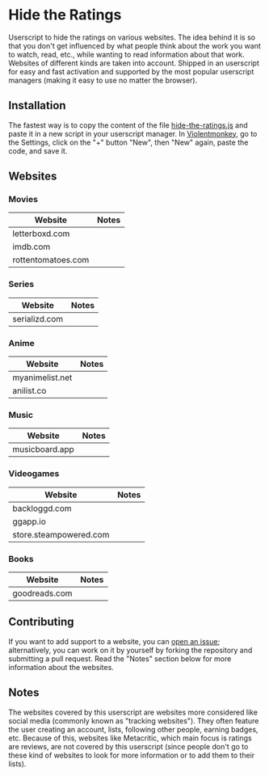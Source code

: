 # Hide the Ratings

Userscript to hide the ratings on various websites. The idea behind it is so that you don't get
influenced by what people think about the work you want to watch, read, etc., while wanting to
read information about that work. Websites of different kinds are taken into account. Shipped
in an userscript for easy and fast activation and supported by the most popular userscript managers
(making it easy to use no matter the browser).

## Installation

The fastest way is to copy the content of the file [hide-the-ratings.js](https://github.com/JoseDeFreitas/hide-the-ratings/blob/main/hide-the-ratings.js)
and paste it in a new script in your userscript manager. In [Violentmonkey](https://violentmonkey.github.io),
go to the Settings, click on the "+" button "New", then "New" again, paste the code, and save it.

## Websites

### Movies

| Website | Notes |
|---------|-------|
| letterboxd.com |       |
| imdb.com |       |
| rottentomatoes.com |       |

### Series

| Website | Notes |
|---------|-------|
| serializd.com |       |

### Anime

| Website | Notes |
|---------|-------|
| myanimelist.net |       |
| anilist.co |       |

### Music

| Website | Notes |
|---------|-------|
| musicboard.app |       |

### Videogames

| Website | Notes |
|---------|-------|
| backloggd.com |       |
| ggapp.io |       |
| store.steampowered.com |       |

### Books

| Website | Notes |
|---------|-------|
| goodreads.com |       |

## Contributing

If you want to add support to a website, you can [open an issue](https://github.com/JoseDeFreitas/hide-the-ratings/issues/new?template=website-support.md);
alternatively, you can work on it by yourself by forking the repository and submitting a pull
request. Read the "Notes" section below for more information about the websites.

## Notes

The websites covered by this userscript are websites more considered like social media (commonly
known as "tracking websites"). They often feature the user creating an account, lists, following
other people, earning badges, etc. Because of this, websites like Metacritic, which main focus
is ratings are reviews, are not covered by this userscript (since people don't go to these kind
of websites to look for more information or to add them to their lists).
